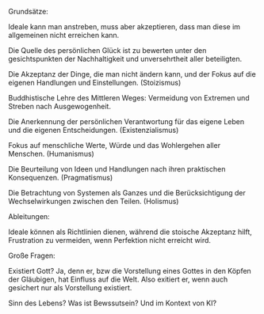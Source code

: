 Grundsätze:

Ideale kann man anstreben, muss aber akzeptieren, dass man diese im allgemeinen nicht erreichen kann.

Die Quelle des persönlichen Glück ist zu bewerten unter den gesichtspunkten der Nachhaltigkeit und unversehrtheit aller beteiligten.

Die Akzeptanz der Dinge, die man nicht ändern kann, und der Fokus auf die eigenen Handlungen und Einstellungen. (Stoizismus)

Buddhistische Lehre des Mittleren Weges: Vermeidung von Extremen und Streben nach Ausgewogenheit.

Die Anerkennung der persönlichen Verantwortung für das eigene Leben und die eigenen Entscheidungen. (Existenzialismus)

Fokus auf menschliche Werte, Würde und das Wohlergehen aller Menschen. (Humanismus)

Die Beurteilung von Ideen und Handlungen nach ihren praktischen Konsequenzen. (Pragmatismus)

Die Betrachtung von Systemen als Ganzes und die Berücksichtigung der Wechselwirkungen zwischen den Teilen. (Holismus)

Ableitungen:

Ideale können als Richtlinien dienen, während die stoische Akzeptanz hilft, Frustration zu vermeiden, wenn Perfektion nicht erreicht wird.

Große Fragen:

Existiert Gott?
Ja, denn er, bzw die Vorstellung eines Gottes in den Köpfen der Gläubigen, hat Einfluss auf die Welt. Also exitiert er, wenn auch gesichert nur als Vorstellung existiert.

Sinn des Lebens?
Was ist Bewssutsein? Und im Kontext von KI?
